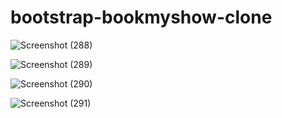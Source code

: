 ﻿# bootstrap-bookmyshow-clone
 ![Screenshot (288)](https://github.com/Veer-Parikh/bootstrap-bookmyshow-clone/assets/143544208/dc23f2ee-7478-44b7-91b0-56a1e557e2b5)<br>
 
![Screenshot (289)](https://github.com/Veer-Parikh/bootstrap-bookmyshow-clone/assets/143544208/9563e25d-bca6-47b2-83b1-60cccc1f9e74)<br>

![Screenshot (290)](https://github.com/Veer-Parikh/bootstrap-bookmyshow-clone/assets/143544208/4ef289f9-f4ac-49ec-a540-abea0e4cc270)<br>

![Screenshot (291)](https://github.com/Veer-Parikh/bootstrap-bookmyshow-clone/assets/143544208/23f01afc-be74-473d-bd8b-3d79afaeba49)


